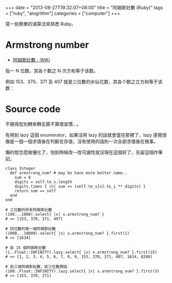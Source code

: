 +++
date = "2013-08-27T19:32:07+08:00"
title = "阿姆斯壯數 (Ruby)"
tags = ["ruby", "alogrithm"]
categories = ["computer"]
+++

寫一些簡單的演算法來熟悉 Ruby。

# Armstrong number<a id="sec-1" name="sec-1"></a>

-   [阿姆斯壯數 -
    WiKi](https://zh.wikipedia.org/wiki/%25E6%25B0%25B4%25E4%25BB%2599%25E8%258A%25B1%25E6%2595%25B0)

指一 N 位数，其各个数之 N 次方和等于该数。   

例如 153、370、371 及 407
就是三位數的水仙花数，其各个数之立方和等于该数：   

<!--more-->

# Source code

不曉得型別轉來轉去算不算壞習慣&#x2026;。   

有用到 lazy 這個 enumerator，如果沒用 lazy 的話就會當在那裡了，lazy
感覺很像是一個一個求值後在判斷在存值，沒有使用的話則一次全部求值後在做事。   

懶的想怎麼做優化了，怕到時候改一改可讀性就沒現在這個好了，先留這個作筆記。

    class Integer
      def armstrong_num? # may be have more better name..
        sum = 0
        digits = self.to_s.length
        digits.times { |n| sum += (self.to_s[n].to_i ** digits) }
        return sum == self
      end
    end
    
    # 三位數的所有阿姆斯壯數
    (100...1000).select{ |x| x.armstrong_num? }
    # => [153, 370, 371, 407]
    
    # 四位數的第一個阿姆斯壯數
    (1000...10000).select{ |x| x.armstrong_num? }.first(1)
    # => [1634]
    
    # 前 15 個阿姆斯壯數
    (1..Float::INFINITY).lazy.select{ |x| x.armstrong_num? }.first(15)
    # => [1, 2, 3, 4, 5, 6, 7, 8, 9, 153, 370, 371, 407, 1634, 8208]
    
    # 前三個阿姆斯壯數，從三位數開始
    (100..Float::INFINITY).lazy.select{ |x| x.armstrong_num? }.first(3)
    # => [153, 370, 371]

